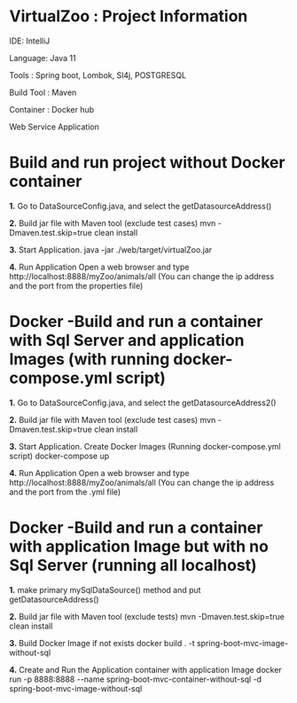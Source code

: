 # VirtualZoo : Project Information

IDE: IntelliJ

Language: Java 11

Tools : Spring boot, Lombok, Sl4j, POSTGRESQL

Build Tool : Maven

Container : Docker hub

Web Service Application

# Build and run project without Docker container
**1.** Go to DataSourceConfig.java, and select the getDatasourceAddress()

**2.** Build jar file with Maven tool (exclude test cases)
mvn -Dmaven.test.skip=true clean install

**3.** Start Application.
java -jar ./web/target/virtualZoo.jar

**4.** Run Application
Open a web browser and type http://localhost:8888/myZoo/animals/all (You can change the ip address and the port from the properties file)


# Docker -Build and run a container with Sql Server and application Images (with running docker-compose.yml script)
**1.** Go to DataSourceConfig.java, and select the getDatasourceAddress2()

**2.** Build jar file with Maven tool (exclude test cases)
mvn -Dmaven.test.skip=true clean install

**3.** Start Application. Create Docker Images (Running docker-compose.yml script)
docker-compose up

**4.** Run Application
Open a web browser and type http://localhost:8888/myZoo/animals/all (You can change the ip address and the port from the .yml file)


# Docker -Build and run a container with application Image but with no Sql Server (running all localhost)
**1.**  make primary mySqlDataSource() method and put getDatasourceAddress()

**2.** Build jar file with Maven tool (exclude tests)
mvn -Dmaven.test.skip=true clean install

**3.** Build Docker Image if not exists
docker build . -t spring-boot-mvc-image-without-sql

**4.** Create and Run the Application container with application Image
docker run -p 8888:8888 --name spring-boot-mvc-container-without-sql -d spring-boot-mvc-image-without-sql